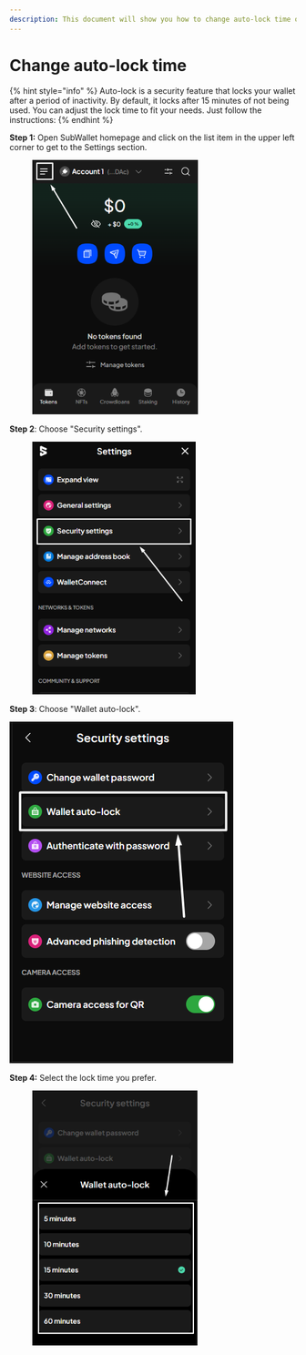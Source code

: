 ```yaml
---
description: This document will show you how to change auto-lock time on SubWallet.
---
```


# Change auto-lock time

{% hint style="info" %}
Auto-lock is a security feature that locks your wallet after a period of inactivity. By default, it locks after 15 minutes of not being used. You can adjust the lock time to fit your needs. Just follow the instructions:
{% endhint %}

**Step 1:** Open SubWallet homepage and click on the list item in the upper left corner to get to the Settings section.

<div align="left">

<figure><img src="../../../.gitbook/assets/image (1) (1) (1) (1) (1).png" alt="" width="291"><figcaption></figcaption></figure>

</div>

**Step 2**: Choose "Security settings".

<div align="left">

<figure><img src="../../../.gitbook/assets/image (2) (1) (1) (1) (1).png" alt="" width="287"><figcaption></figcaption></figure>

</div>

**Step 3**: Choose "Wallet auto-lock".

![](<../../../.gitbook/assets/image (12) (1) (1).png>)

**Step 4:** Select the lock time you prefer.

<div align="left">

<figure><img src="../../../.gitbook/assets/image (4) (1) (1) (1) (1).png" alt="" width="290"><figcaption></figcaption></figure>

</div>
